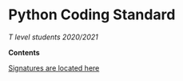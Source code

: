 # Python Coding Standard
*T level students 2020/2021*<br />

**Contents**<br />

[Signatures are located here](standards-signatures.md)
